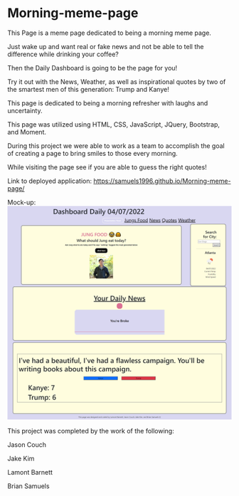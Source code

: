 # Morning-meme-page

This Page is a meme page dedicated to being a morning meme page. 

Just wake up and want real or fake news and not be able to tell the difference while drinking your coffee?

Then the Daily Dashboard is going to be the page for you!

Try it out with the News, Weather, as well as inspirational quotes by two of the smartest men of this generation: Trump and Kanye!

This page is dedicated to being a morning refresher with laughs and uncertainty. 

This page was utilized using HTML, CSS, JavaScript, JQuery, Bootstrap, and Moment.

During this project we were able to work as a team to accomplish the goal of creating a page to bring smiles to those every morning.

While visiting the page see if you are able to guess the right quotes!

Link to deployed application: https://samuels1996.github.io/Morning-meme-page/

Mock-up: <img src="./assets/images/Dashboard-Daily.png">

This project was completed by the work of the following:

Jason Couch 

Jake Kim

Lamont Barnett

Brian Samuels
